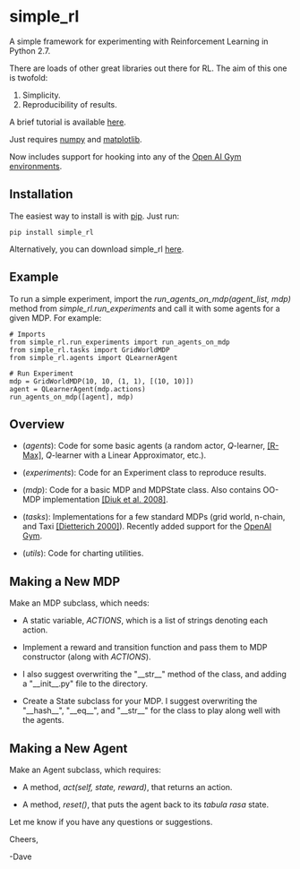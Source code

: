 # simple_rl
A simple framework for experimenting with Reinforcement Learning in Python 2.7.

There are loads of other great libraries out there for RL. The aim of this one is twofold:

1. Simplicity.
2. Reproducibility of results.

A brief tutorial is available [here](http://cs.brown.edu/~dabel/blog/posts/simple_rl.html).

Just requires [numpy](http://www.numpy.org/) and [matplotlib](http://matplotlib.org/).

Now includes support for hooking into any of the [Open AI Gym environments](https://gym.openai.com/envs).


## Installation

The easiest way to install is with [pip](https://pypi.python.org/pypi/pip). Just run:

	pip install simple_rl

Alternatively, you can download simple_rl [here](https://github.com/david-abel/simple_rl/tarball/v0.741).

## Example

To run a simple experiment, import the _run_agents_on_mdp(agent_list, mdp)_ method from _simple_rl.run_experiments_ and call it with some agents for a given MDP. For example:

	# Imports
	from simple_rl.run_experiments import run_agents_on_mdp
	from simple_rl.tasks import GridWorldMDP
	from simple_rl.agents import QLearnerAgent

	# Run Experiment
	mdp = GridWorldMDP(10, 10, (1, 1), [(10, 10)])
	agent = QLearnerAgent(mdp.actions)
	run_agents_on_mdp([agent], mdp)

## Overview

* (_agents_): Code for some basic agents (a random actor, _Q_-learner, [[R-Max]](http://www.jmlr.org/papers/volume3/brafman02a/brafman02a.pdf), _Q_-learner with a Linear Approximator, etc.).

* (_experiments_): Code for an Experiment class to reproduce results.

* (_mdp_): Code for a basic MDP and MDPState class. Also contains OO-MDP implementation [[Diuk et al. 2008]](http://citeseerx.ist.psu.edu/viewdoc/download?doi=10.1.1.149.7056&rep=rep1&type=pdf).

* (_tasks_): Implementations for a few standard MDPs (grid world, n-chain, and Taxi [[Dietterich 2000]](http://www.scs.cmu.edu/afs/cs/project/jair/pub/volume13/dietterich00a.pdf)). Recently added support for the [OpenAI Gym](https://gym.openai.com/envs).

* (_utils_): Code for charting utilities.


## Making a New MDP

Make an MDP subclass, which needs:

* A static variable, _ACTIONS_, which is a list of strings denoting each action.

* Implement a reward and transition function and pass them to MDP constructor (along with _ACTIONS_).

* I also suggest overwriting the "\_\_str\_\_" method of the class, and adding a "\_\_init\_\_.py" file to the directory.

* Create a State subclass for your MDP. I suggest overwriting the "\_\_hash\_\_", "\_\_eq\_\_", and "\_\_str\_\_" for the class to play along well with the agents.


## Making a New Agent

Make an Agent subclass, which requires:

* A method, _act(self, state, reward)_, that returns an action.

* A method, _reset()_, that puts the agent back to its _tabula rasa_ state.


Let me know if you have any questions or suggestions.

Cheers,

-Dave